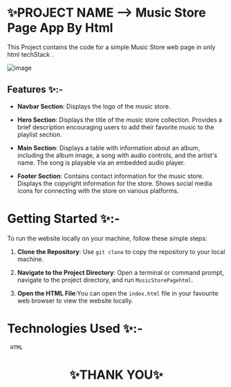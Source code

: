 
# ✨PROJECT NAME -->  Music Store Page  App By Html

This Project contains the code for a simple Music Store web page in only html techStack .

![image](https://github.com/sigma-webdev/PROJECT_PRO/assets/107506646/64103eed-3ebf-4639-8c5a-eeba63c68c28)


## Features ✨:-
- **Navbar Section**:
Displays the logo of the music store.

- **Hero Section**:
Displays the title of the music store collection.
Provides a brief description encouraging users to add their favorite music to the playlist section.

- **Main Section**:
Displays a table with information about an album, including the album image, a song with audio controls, and the artist's name.
The song is playable via an embedded audio player.

- **Footer Section**:
Contains contact information for the music store.
Displays the copyright information for the store.
Shows social media icons for connecting with the store on various platforms.

  

# Getting Started ✨:-

To run the website locally on your machine, follow these simple steps:

1. **Clone the Repository**: Use `git clone` to copy the repository to your local machine.

2. **Navigate to the Project Directory**: Open a terminal or command prompt, navigate to the project directory, and run `MusicStorePagehtml`.

3. **Open the HTML File**:You can open the `index.html` file in your favourite web browser to view the website locally.


# Technologies Used ✨:-
     HTML




<h1 align = "center"> ✨THANK YOU✨ </h1>
